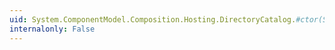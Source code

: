 ```yaml
---
uid: System.ComponentModel.Composition.Hosting.DirectoryCatalog.#ctor(System.String,System.String,System.Reflection.ReflectionContext,System.ComponentModel.Composition.Primitives.ICompositionElement)
internalonly: False
---
```

